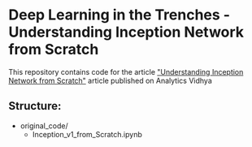 Deep Learning in the Trenches - Understanding Inception Network from Scratch
===============================================================================

This repository contains code for the article ["Understanding Inception Network from Scratch"](https://www.analyticsvidhya.com/blog/2018/10/understanding-inception-network-from-scratch/) article published on Analytics Vidhya

Structure:
---------

- original_code/
  - Inception_v1_from_Scratch.ipynb
